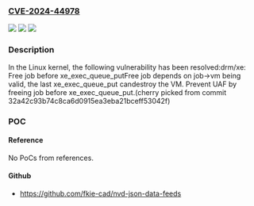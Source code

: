 ### [CVE-2024-44978](https://cve.mitre.org/cgi-bin/cvename.cgi?name=CVE-2024-44978)
![](https://img.shields.io/static/v1?label=Product&message=Linux&color=blue)
![](https://img.shields.io/static/v1?label=Version&message=dd08ebf6c352%3C%2098aa0330f200%20&color=brighgreen)
![](https://img.shields.io/static/v1?label=Vulnerability&message=n%2Fa&color=brighgreen)

### Description

In the Linux kernel, the following vulnerability has been resolved:drm/xe: Free job before xe_exec_queue_putFree job depends on job->vm being valid, the last xe_exec_queue_put candestroy the VM. Prevent UAF by freeing job before xe_exec_queue_put.(cherry picked from commit 32a42c93b74c8ca6d0915ea3eba21bceff53042f)

### POC

#### Reference
No PoCs from references.

#### Github
- https://github.com/fkie-cad/nvd-json-data-feeds

